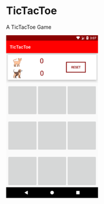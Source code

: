 # TicTacToe

 A TicTacToe Game
 
 <img src="https://github.com/BonoAmir/TicTacToe/blob/master/app/screen.png" width="250">
 
